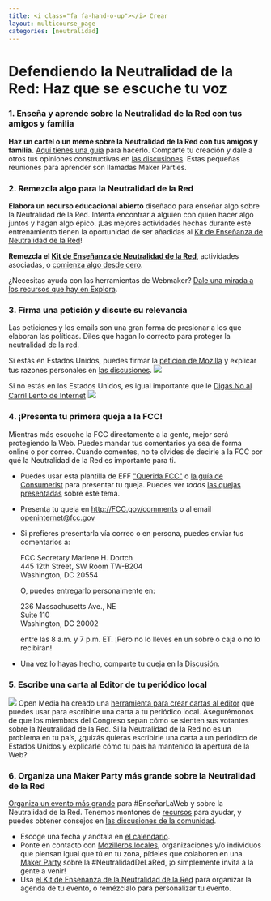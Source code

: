 ```yaml
---
title: <i class="fa fa-hand-o-up"></i> Crear
layout: multicourse_page
categories: [neutralidad]
---
```


<script src="{{site.baseurl}}/js/make-api.js"></script>
<script src="{{site.baseurl}}/js/makeGallery.js"></script>

# Defendiendo la Neutralidad de la Red: Haz que se escuche tu voz

### 1. Enseña y aprende sobre la Neutralidad de la Red con tus amigos y  familia

<strong>Haz un cartel o un meme sobre la Neutralidad de la Red con tus amigos y familia.</strong> <a href="https://laura.makes.org/thimble/LTIwMDkzMzEyMA==/host-a-maker-party-net-neutrality">Aquí tienes una guía</a> para hacerlo. Comparte tu creación y dale a otros tus opiniones constructivas en <a href="http://discourse.webmakerprototypes.org/category/training/net-neutrality">las discusiones</a>. Estas pequeñas reuniones para aprender son llamadas Maker Parties.

### 2. Remezcla algo para la Neutralidad de la Red
<strong>Elabora un recurso educacional abierto</strong> diseñado para enseñar algo sobre la Neutralidad de la Red. Intenta encontrar a alguien con quien hacer algo juntos y hagan algo épico. ¡Las mejores actividades hechas durante este entrenamiento tienen la oportunidad de ser añadidas al <a href="https://keyboardkat.makes.org/thimble/LTQzNjIwNzM2MA==/net-neutrality-teaching-kit">Kit de Enseñanza de Neutralidad de la Red</a>!

<div class="gallery">
<div class="make-gallery row"></div>
</div>
<script type="text/javascript">
			var gallery = new MakeGallery(
			{
				tagPrefix: "webmaker:netneutrality-makeprompt",
				limit: 3
			},
			".make-gallery",
			{
	    		apiURL: "https://makeapi.webmaker.org",
                hidden: ["tags", "description"]
			});
</script>

<strong>Remezcla el <a href="https://keyboardkat.makes.org/thimble/LTQzNjIwNzM2MA==/net-neutrality-teaching-kit">Kit de Enseñanza de Neutralidad de la Red</a></strong>, actividades asociadas, o <a href="http://webmaker.org/tools">comienza algo desde cero</a>. 

¿Necesitas ayuda con las herramientas de Webmaker? <a href="../../exploring/resources/">Dale una mirada a los recursos que hay en Explora</a>.

### 3. Firma una petición y discute su relevancia
Las peticiones y los emails son una gran forma de presionar a los que elaboran las políticas. Diles que hagan lo correcto para proteger la neutralidad de la red.

Si estás en Estados Unidos, puedes firmar la <a href="https://sendto.mozilla.org/page/s/protect-net-neutrality">petición de Mozilla</a> y explicar tus razones personales en <a href="http://discourse.webmakerprototypes.org/category/training/net-neutrality">las discusiones</a>. 
<a href="https://sendto.mozilla.org/page/s/protect-net-neutrality"><img src="http://stuff.webmaker.org/teach-assets/laurarandom/nn-banner.jpg"></a>

Si no estás en los Estados Unidos, es igual importante que le <a href="https://openmedia.org/slowlane">Digas No al Carril Lento de Internet</a>
<a href="https://openmedia.org/slowlane"><img src="https://openmedia.org/sites/default/files/slowlane%E2%80%93880x200.png"></a>

### 4. ¡Presenta tu primera queja a la FCC!
Mientras más escuche la FCC directamente a la gente, mejor será protegiendo la Web. Puedes mandar tus comentarios ya sea de forma online o por correo. Cuando comentes, no te olvides de decirle a la FCC por qué la Neutralidad de la Red es importante para ti.

* Puedes usar esta plantilla de EFF <a href="https://www.dearfcc.org/">"Querida FCC"</a> o <a href="http://consumerist.com/2014/05/15/how-to-tell-the-fcc-exactly-what-you-think-about-the-proposed-net-neutrality-rule/">la guía de Consumerist</a> para presentar tu queja. Puedes ver *todas* <a href="http://apps.fcc.gov/ecfs/comment_search/execute?proceeding=14-28">las quejas presentadas</a> sobre este tema. 
* Presenta tu queja en <a href="http://fcc.gov/comments">http://FCC.gov/comments</a> o al email openinternet@fcc.gov
* Si prefieres presentarla vía correo o en persona, puedes enviar tus comentarios a: 
	
	FCC Secretary Marlene H. Dortch  
	445 12th Street, SW Room  TW-B204  
	Washington, DC 20554  
	

	O, puedes entregarlo personalmente en: 
	
	236  Massachusetts  Ave., NE  
	Suite 110  
	Washington, DC 20002 

	entre las 8 a.m.  y 7 p.m. ET. ¡Pero no lo lleves en un sobre o caja o no lo recibirán!

* Una vez lo hayas hecho, comparte tu queja en la <a href="http://discourse.webmakerprototypes.org/category/training/net-neutrality">Discusión</a>. 

### 5. Escribe una carta al Editor de tu periódico local
<a href="https://openmedia.org/slowlane/letter"><img src="https://openmedia.org/sites/default/files/ltte-slowlane1180x260.png"></a>
Open Media ha creado una <a href="https://openmedia.org/slowlane/letter">herramienta para crear cartas al editor</a> que puedes usar para escribirle una carta a tu periódico local. Asegurémonos de que los miembros del Congreso sepan cómo se sienten sus votantes sobre la Neutralidad de la Red. Si la Neutralidad de la Red no es un problema en tu país, ¿quizás quieras escribirle una carta a un periódico de Estados Unidos y explicarle cómo tu país ha mantenido la apertura de la Web?

### 6. Organiza una Maker Party más grande sobre la Neutralidad de la Red
<a href="https://events.webmaker.org/#!/event-guides">Organiza un evento más grande</a> para #EnseñarLaWeb y sobre la Neutralidad de la Red. Tenemos montones de <a href="http://party.webmaker.org/resources">recursos</a> para ayudar, y puedes obtener consejos en <a href="http://discourse.webmakerprototypes.org">las discusiones de la comunidad</a>.

- Escoge una fecha y anótala en <a href="https://events.webmaker.org/#!/">el calendario</a>.
- Ponte en contacto con <a href="http://mozillians.org">Mozilleros locales</a>, organizaciones y/o individuos que piensan igual que tú en tu zona, pídeles que colaboren en una <a href="http://party.webmaker.org">Maker Party</a> sobre la #NeutralidadDeLaRed, ¡o simplemente invita a la gente a venir!
- Usa <a href="https://keyboardkat.makes.org/thimble/LTQzNjIwNzM2MA==/net-neutrality-teaching-kit">el Kit de Enseñanza de la Neutralidad de la Red</a> para organizar la agenda de tu evento, o remézclalo para personalizar tu evento.